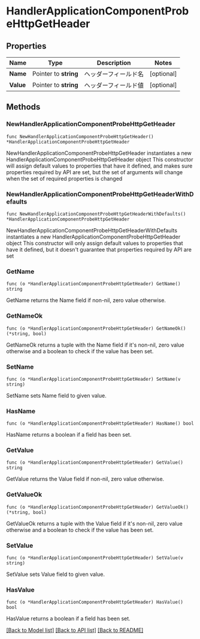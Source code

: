 # HandlerApplicationComponentProbeHttpGetHeader

## Properties

Name | Type | Description | Notes
------------ | ------------- | ------------- | -------------
**Name** | Pointer to **string** | ヘッダーフィールド名 | [optional] 
**Value** | Pointer to **string** | ヘッダーフィールド値 | [optional] 

## Methods

### NewHandlerApplicationComponentProbeHttpGetHeader

`func NewHandlerApplicationComponentProbeHttpGetHeader() *HandlerApplicationComponentProbeHttpGetHeader`

NewHandlerApplicationComponentProbeHttpGetHeader instantiates a new HandlerApplicationComponentProbeHttpGetHeader object
This constructor will assign default values to properties that have it defined,
and makes sure properties required by API are set, but the set of arguments
will change when the set of required properties is changed

### NewHandlerApplicationComponentProbeHttpGetHeaderWithDefaults

`func NewHandlerApplicationComponentProbeHttpGetHeaderWithDefaults() *HandlerApplicationComponentProbeHttpGetHeader`

NewHandlerApplicationComponentProbeHttpGetHeaderWithDefaults instantiates a new HandlerApplicationComponentProbeHttpGetHeader object
This constructor will only assign default values to properties that have it defined,
but it doesn't guarantee that properties required by API are set

### GetName

`func (o *HandlerApplicationComponentProbeHttpGetHeader) GetName() string`

GetName returns the Name field if non-nil, zero value otherwise.

### GetNameOk

`func (o *HandlerApplicationComponentProbeHttpGetHeader) GetNameOk() (*string, bool)`

GetNameOk returns a tuple with the Name field if it's non-nil, zero value otherwise
and a boolean to check if the value has been set.

### SetName

`func (o *HandlerApplicationComponentProbeHttpGetHeader) SetName(v string)`

SetName sets Name field to given value.

### HasName

`func (o *HandlerApplicationComponentProbeHttpGetHeader) HasName() bool`

HasName returns a boolean if a field has been set.

### GetValue

`func (o *HandlerApplicationComponentProbeHttpGetHeader) GetValue() string`

GetValue returns the Value field if non-nil, zero value otherwise.

### GetValueOk

`func (o *HandlerApplicationComponentProbeHttpGetHeader) GetValueOk() (*string, bool)`

GetValueOk returns a tuple with the Value field if it's non-nil, zero value otherwise
and a boolean to check if the value has been set.

### SetValue

`func (o *HandlerApplicationComponentProbeHttpGetHeader) SetValue(v string)`

SetValue sets Value field to given value.

### HasValue

`func (o *HandlerApplicationComponentProbeHttpGetHeader) HasValue() bool`

HasValue returns a boolean if a field has been set.


[[Back to Model list]](../README.md#documentation-for-models) [[Back to API list]](../README.md#documentation-for-api-endpoints) [[Back to README]](../README.md)



